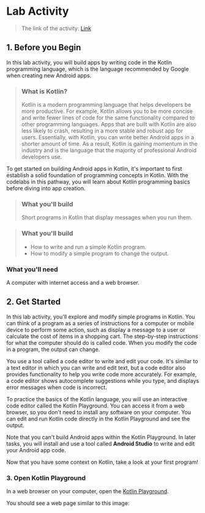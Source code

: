 # Lab Activity
> The link of the activity: [Link](https://developer.android.com/courses/pathways/android-basics-compose-unit-1-pathway-1#codelab-https://developer.android.com/codelabs/basic-android-kotlin-compose-first-program)

## 1. Before you Begin

In this lab activity,  you will build apps by writing code in the Kotlin programming language, which is the language recommended by Google when creating new Android apps.

> ### What is Kotlin?
> Kotlin is a modern programming language that helps developers be more productive. For example, Kotlin allows you to be more concise and write fewer lines of code for the same functionality compared to other programming languages. Apps that are built with Kotlin are also less likely to crash, resulting in a more stable and robust app for users. Essentially, with Kotlin, you can write better Android apps in a shorter amount of time. As a result, Kotlin is gaining momentum in the industry and is the language that the majority of professional Android developers use.

To get started on building Android apps in Kotlin, it's important to first establish a solid foundation of programming concepts in Kotlin. With the codelabs in this pathway, you will learn about Kotlin programming basics before diving into app creation.

> ### What you'll build
> Short programs in Kotlin that display messages when you run them.

>  ### What you'll build
>   - How to write and run a simple Kotlin program.
>   - How to modify a simple program to change the output.

### What you'll need
A computer with internet access and a web browser.

## 2. Get Started
In this lab activity, you'll explore and modify simple programs in Kotlin. You can think of a program as a series of instructions for a computer or mobile device to perform some action, such as display a message to a user or calculate the cost of items in a shopping cart. The step-by-step instructions for what the computer should do is called code. When you modify the code in a program, the output can change.

You use a tool called a code editor to write and edit your code. It's similar to a text editor in which you can write and edit text, but a code editor also provides functionality to help you write code more accurately. For example, a code editor shows autocomplete suggestions while you type, and displays error messages when code is incorrect.

To practice the basics of the Kotlin language, you will use an interactive code editor called the Kotlin Playground. You can access it from a web browser, so you don't need to install any software on your computer. You can edit and run Kotlin code directly in the Kotlin Playground and see the output.

Note that you can't build Android apps within the Kotlin Playground. In later tasks, you will install and use a tool called **Android Studio** to write and edit your Android app code.

Now that you have some context on Kotlin, take a look at your first program!

### 3. Open Kotlin Playground

In a web browser on your computer, open the [Kotlin Playground](https://play.kotlinlang.org/).

You should see a web page similar to this image:
